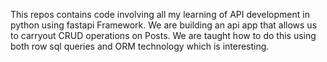 This repos contains code involving all my learning of API development in python using fastapi Framework.
We are building an api app that allows us to carryout CRUD operations on Posts. We are taught how to do this using both row sql queries and ORM technology which is interesting.
